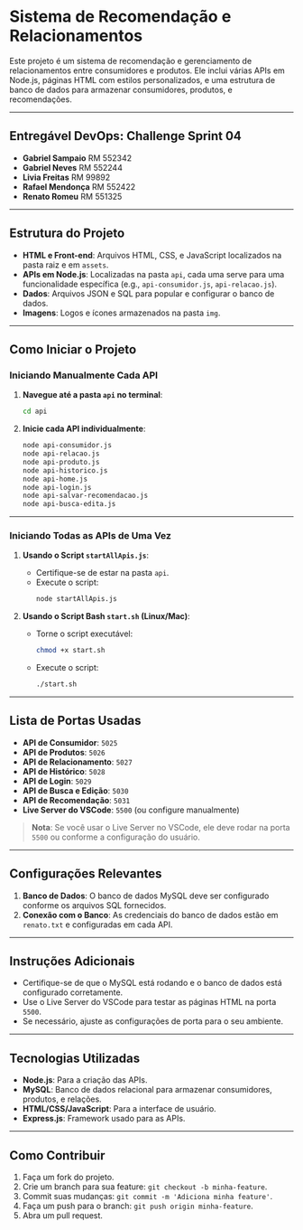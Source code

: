 # Sistema de Recomendação e Relacionamentos

Este projeto é um sistema de recomendação e gerenciamento de relacionamentos entre consumidores e produtos. Ele inclui várias APIs em Node.js, páginas HTML com estilos personalizados, e uma estrutura de banco de dados para armazenar consumidores, produtos, e recomendações.

---

## Entregável **DevOps**: Challenge Sprint 04


- **Gabriel Sampaio** RM 552342
- **Gabriel Neves** RM 552244
- **Livia Freitas** RM 99892
- **Rafael Mendonça** RM 552422
- **Renato Romeu** RM 551325

---

## Estrutura do Projeto

- **HTML e Front-end**: Arquivos HTML, CSS, e JavaScript localizados na pasta raiz e em `assets`.
- **APIs em Node.js**: Localizadas na pasta `api`, cada uma serve para uma funcionalidade específica (e.g., `api-consumidor.js`, `api-relacao.js`).
- **Dados**: Arquivos JSON e SQL para popular e configurar o banco de dados.
- **Imagens**: Logos e ícones armazenados na pasta `img`.

---

## Como Iniciar o Projeto

### Iniciando Manualmente Cada API

1. **Navegue até a pasta `api` no terminal**:
   ```bash
   cd api
   ```

2. **Inicie cada API individualmente**:
   ```bash
   node api-consumidor.js
   node api-relacao.js
   node api-produto.js
   node api-historico.js
   node api-home.js
   node api-login.js
   node api-salvar-recomendacao.js
   node api-busca-edita.js
   ```

---

### Iniciando Todas as APIs de Uma Vez

1. **Usando o Script `startAllApis.js`**:
   - Certifique-se de estar na pasta `api`.
   - Execute o script:
     ```bash
     node startAllApis.js
     ```

2. **Usando o Script Bash `start.sh` (Linux/Mac)**:
   - Torne o script executável:
     ```bash
     chmod +x start.sh
     ```
   - Execute o script:
     ```bash
     ./start.sh
     ```

---

## Lista de Portas Usadas

- **API de Consumidor**: `5025`
- **API de Produtos**: `5026`
- **API de Relacionamento**: `5027`
- **API de Histórico**: `5028`
- **API de Login**: `5029`
- **API de Busca e Edição**: `5030`
- **API de Recomendação**: `5031`
- **Live Server do VSCode**: `5500` (ou configure manualmente)

> **Nota**: Se você usar o Live Server no VSCode, ele deve rodar na porta `5500` ou conforme a configuração do usuário.

---

## Configurações Relevantes

1. **Banco de Dados**: O banco de dados MySQL deve ser configurado conforme os arquivos SQL fornecidos.
2. **Conexão com o Banco**: As credenciais do banco de dados estão em `renato.txt` e configuradas em cada API.

---

## Instruções Adicionais

- Certifique-se de que o MySQL está rodando e o banco de dados está configurado corretamente.
- Use o Live Server do VSCode para testar as páginas HTML na porta `5500`.
- Se necessário, ajuste as configurações de porta para o seu ambiente.

---

## Tecnologias Utilizadas

- **Node.js**: Para a criação das APIs.
- **MySQL**: Banco de dados relacional para armazenar consumidores, produtos, e relações.
- **HTML/CSS/JavaScript**: Para a interface de usuário.
- **Express.js**: Framework usado para as APIs.

---

## Como Contribuir

1. Faça um fork do projeto.
2. Crie um branch para sua feature: `git checkout -b minha-feature`.
3. Commit suas mudanças: `git commit -m 'Adiciona minha feature'`.
4. Faça um push para o branch: `git push origin minha-feature`.
5. Abra um pull request.
